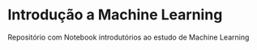 # Introdução a Machine Learning
Repositório com Notebook introdutórios ao estudo de Machine Learning
